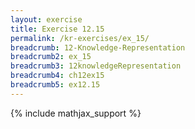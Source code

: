 ```yaml
---
layout: exercise
title: Exercise 12.15
permalink: /kr-exercises/ex_15/
breadcrumb: 12-Knowledge-Representation
breadcrumb2: ex_15
breadcrumb3: 12knowledgeRepresentation
breadcrumb4: ch12ex15
breadcrumb5: ex12.15
---
```


{% include mathjax_support %}

